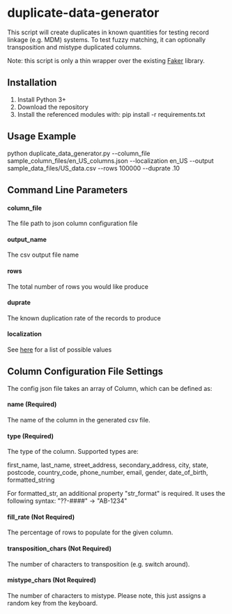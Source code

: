 # duplicate-data-generator
This script will create duplicates in known quantities for testing record linkage (e.g. MDM) systems.  To test fuzzy matching, it can optionally transposition and mistype duplicated columns.

Note: this script is only a thin wrapper over the existing [Faker](https://github.com/joke2k/faker) library.

## Installation
1. Install Python 3+
2. Download the repository
3. Install the referenced modules with: pip install -r requirements.txt

## Usage Example
python duplicate_data_generator.py --column_file sample_column_files/en_US_columns.json --localization en_US --output sample_data_files/US_data.csv --rows 100000 --duprate .10

## Command Line Parameters
#### column_file
The file path to json column configuration file
#### output_name
The csv output file name
#### rows
The total number of rows you would like produce
#### duprate
The known duplication rate of the records to produce
#### localization
See [here](https://faker.readthedocs.io/en/master/locales.html) for a list of possible values

## Column Configuration File Settings
The config json file takes an array of Column, which can be defined as:
#### name (Required)
The name of the column in the generated csv file.
#### type (Required)
The type of the column.  Supported types are:

first_name, last_name, street_address, secondary_address, city, state, postcode, country_code, phone_number, email, gender, date_of_birth, formatted_string

For formatted_str, an additional property "str_format" is required. It uses the following syntax: "??-####" -> "AB-1234"
#### fill_rate (Not Required)
The percentage of rows to populate for the given column.
#### transposition_chars (Not Required)
The number of characters to transposition (e.g. switch around).
#### mistype_chars (Not Required)
The number of characters to mistype.  Please note, this just assigns a random key from the keyboard.



